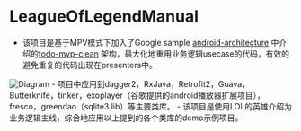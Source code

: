 # LeagueOfLegendManual

- 该项目是基于MPV模式下加入了Google sample [android-architecture](https://github.com/googlesamples/android-architecture) 中介绍的[todo-mvp-clean](https://github.com/googlesamples/android-architecture/tree/todo-mvp-clean/) 架构，最大化地重用业务逻辑usecase的代码，有效的避免重复的代码出现在presenters中。
<img src="https://github.com/googlesamples/android-architecture/wiki/images/mvp-clean.png" alt="Diagram"/>
- 项目中应用到dagger2，RxJava，Retrofit2，Guava，Butterknife，tinker，exoplayer（谷歌提供的android播放器扩展项目），fresco，greendao（sqlite3 lib）等主要类库。
- 该项目是使用LOL的英雄介绍为业务逻辑主线，综合地应用以上提到的各个类库的demo示例项目。
